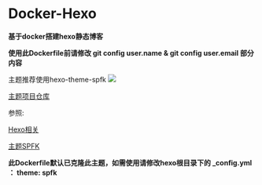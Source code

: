 # Docker-Hexo
**基于docker搭建hexo静态博客**

**使用此Dockerfile前请修改 git config user.name & git config user.email 部分内容**

主题推荐使用hexo-theme-spfk
![](https://camo.githubusercontent.com/2a9ba29b5b8f35ad506629cefc1523b3190ceb62/68747470733a2f2f6865786f2e696f2f6275696c642f73637265656e73686f74732f7370666b2d303235643163643832302e706e67)

[主题项目仓库](https://github.com/luuman/hexo-theme-spfk)

参照:

[Hexo相关](https://luuman.github.io/categories/Hexo/)

[主题SPFK](https://luuman.github.io/2015/12/27/Hexo/HexoTheme/)

**此Dockerfile默认已克隆此主题，如需使用请修改hexo根目录下的 _config.yml ： theme: spfk**
